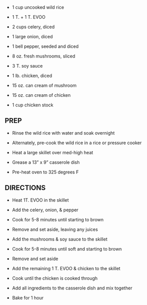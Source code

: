 - 1 cup uncooked wild rice

- 1 T. + 1 T. EVOO

- 2 cups celery, diced

- 1 large onion, diced

- 1 bell pepper, seeded and diced

- 8 oz. fresh mushrooms, sliced

- 3 T. soy sauce

- 1 lb. chicken, diced

- 15 oz. can cream of mushroom

- 15 oz. can cream of chicken

- 1 cup chicken stock

## PREP

- Rinse the wild rice with water and soak overnight

- Alternately, pre-cook the wild rice in a rice or pressure cooker

- Heat a large skillet over med-high heat

- Grease a 13” x 9” casserole dish

- Pre-heat oven to 325 degrees F

## DIRECTIONS

- Heat 1T. EVOO in the skillet

- Add the celery, onion, & pepper

- Cook for 5-8 minutes until starting to brown

- Remove and set aside, leaving any juices

- Add the mushrooms & soy sauce to the skillet

- Cook for 5-8 minutes until soft and starting to brown

- Remove and set aside

- Add the remaining 1 T. EVOO & chicken to the skillet

- Cook until the chicken is cooked through

- Add all ingredients to the casserole dish and mix together

- Bake for 1 hour
